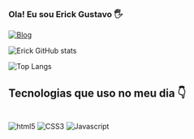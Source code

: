 ### Ola! Eu sou Erick Gustavo 🖐️

[![Blog](https://img.shields.io/badge/Instagram-E4405F?style=for-the-badge&logo=instagram&logoColor=white)](https://www.instagram.com/nkz.erick?igsh=ZTgwbzIxODQ0cTJw&utm_source=qr)

![Erick GitHub stats](https://github-readme-stats.vercel.app/api?username=erick0061&show_icons=true&theme=radical)

![Top Langs](https://github-readme-stats.vercel.app/api/top-langs/?username=anuraghazra&layout=compact)
## Tecnologias que uso no meu dia 👇

<div style="display: inline_block"><br/>
    <img align="center" alt="html5" src="https://img.shields.io/badge/HTML5-E34F26?style=for-the-badge&logo=html5&logoColor=white" />
    <img align="center" alt="CSS3" src="https://img.shields.io/badge/CSS3-1572B6?style=for-the-badge&logo=css3&logoColor=white" />
    <img align="center" alt="Javascript" src="https://img.shields.io/badge/JavaScript-323330?style=for-the-badge&logo=javascript&logoColor=F7DF1E" />
</div>

